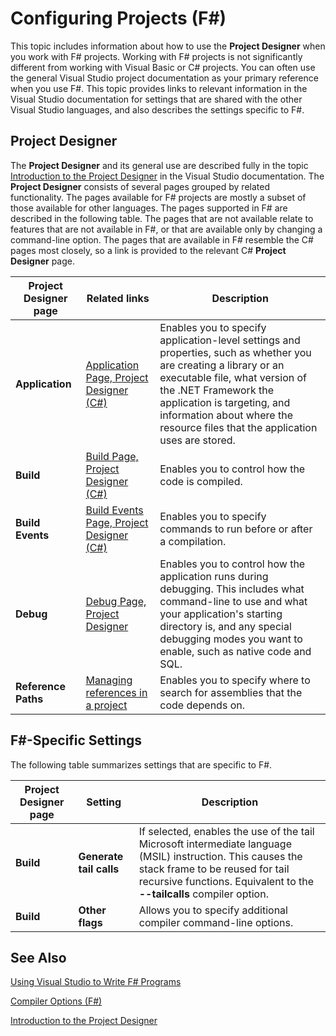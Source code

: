 # Configuring Projects (F#)

This topic includes information about how to use the **Project Designer** when you work with F# projects. Working with F# projects is not significantly different from working with Visual Basic or C# projects. You can often use the general Visual Studio project documentation as your primary reference when you use F#. This topic provides links to relevant information in the Visual Studio documentation for settings that are shared with the other Visual Studio languages, and also describes the settings specific to F#.


## Project Designer
The **Project Designer** and its general use are described fully in the topic [Introduction to the Project Designer](http://msdn.microsoft.com/en-us/library/898dd854-c98d-430c-ba1b-a913ce3c73d7) in the Visual Studio documentation. The **Project Designer** consists of several pages grouped by related functionality. The pages available for F# projects are mostly a subset of those available for other languages. The pages supported in F# are described in the following table. The pages that are not available relate to features that are not available in F#, or that are available only by changing a command-line option. The pages that are available in F# resemble the C# pages most closely, so a link is provided to the relevant C# **Project Designer** page.



|Project Designer page|Related links|Description|
|---------------------|-------------|-----------|
|**Application**|[Application Page, Project Designer &#40;C&#35;&#41;](https://msdn.microsoft.com/library/ms247046.aspx)|Enables you to specify application-level settings and properties, such as whether you are creating a library or an executable file, what version of the .NET Framework the application is targeting, and information about where the resource files that the application uses are stored.|
|**Build**|[Build Page, Project Designer &#40;C&#35;&#41;](https://msdn.microsoft.com/en-us/library/kb4wyys2.aspx)|Enables you to control how the code is compiled.|
|**Build Events**|[Build Events Page, Project Designer &#40;C&#35;&#41;](https://msdn.microsoft.com/en-us/library/kb4wyys2.aspx)|Enables you to specify commands to run before or after a compilation.|
|**Debug**|[Debug Page, Project Designer](https://msdn.microsoft.com/library/2wcdezs5.aspx)|Enables you to control how the application runs during debugging. This includes what command-line to use and what your application's starting directory is, and any special debugging modes you want to enable, such as native code and SQL.|
|**Reference Paths**|[Managing references in a project](https://msdn.microsoft.com/en-us/library/ez524kew.aspx)|Enables you to specify where to search for assemblies that the code depends on.|

## F#-Specific Settings
The following table summarizes settings that are specific to F#.



|Project Designer page|Setting|Description|
|---------------------|-------|-----------|
|**Build**|**Generate tail calls**|If selected, enables the use of the tail Microsoft intermediate language (MSIL) instruction. This causes the stack frame to be reused for tail recursive functions. Equivalent to the **--tailcalls** compiler option.|
|**Build**|**Other flags**|Allows you to specify additional compiler command-line options.|

## See Also
[Using Visual Studio to Write F&#35; Programs](Using-Visual-Studio-to-Write-FSharp-Programs.md)

[Compiler Options &#40;F&#35;&#41;](Compiler-Options-%5BFSharp%5D.md)

[Introduction to the Project Designer](http://msdn.microsoft.com/en-us/library/898dd854-c98d-430c-ba1b-a913ce3c73d7)

